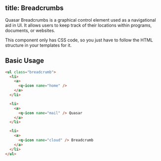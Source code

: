 title: Breadcrumbs
---
Quasar Breadcrumbs is a graphical control element used as a navigational aid in UI. It allows users to keep track of their locations within programs, documents, or websites.

This component only has CSS code, so you just have to follow the HTML structure in your templates for it.

<input type="hidden" data-fullpage-demo="navigation/breadcrumb">

## Basic Usage

``` html
<ul class="breadcrumb">
  <li>
    <a>
      <q-icon name="home" />
    </a>
  </li>

  <li>
    <a>
      <q-icon name="mail" /> Quasar
    </a>
  </li>

  <li>
    <a>
      <q-icon name="cloud" /> Breadcrumb
    </a>
  </li>
</ul>
```
